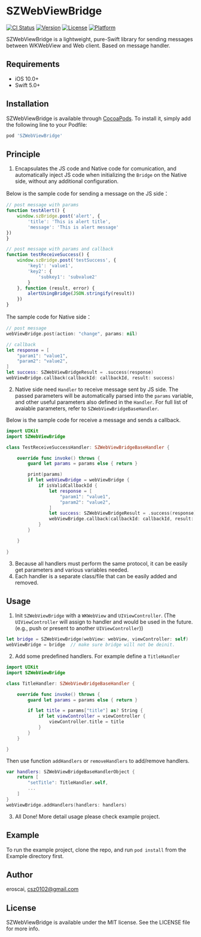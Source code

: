 # SZWebViewBridge

[![CI Status](https://img.shields.io/travis/eroscai/SZWebViewBridge.svg?style=flat)](https://travis-ci.org/eroscai/SZWebViewBridge)
[![Version](https://img.shields.io/cocoapods/v/SZWebViewBridge.svg?style=flat)](https://cocoapods.org/pods/SZWebViewBridge)
[![License](https://img.shields.io/cocoapods/l/SZWebViewBridge.svg?style=flat)](https://cocoapods.org/pods/SZWebViewBridge)
[![Platform](https://img.shields.io/cocoapods/p/SZWebViewBridge.svg?style=flat)](https://cocoapods.org/pods/SZWebViewBridge)

SZWebViewBridge is a lightweight, pure-Swift library for sending messages between WKWebView and Web client. Based on message handler.

## Requirements

- iOS 10.0+
- Swift 5.0+

## Installation

SZWebViewBridge is available through [CocoaPods](https://cocoapods.org). To install
it, simply add the following line to your Podfile:

```ruby
pod 'SZWebViewBridge'
```

## Principle

1. Encapsulates the JS code and Native code for comunication, and automatically inject JS code when initializing the `Bridge` on the Native side, without any additional configuration.

Below is the sample code for sending a message on the JS side：

```js
// post message with params
function testAlert() {
    window.szBridge.post('alert', {
        'title': 'This is alert title',
        'message': 'This is alert message'
})
}

// post message with params and callback
function testReceiveSuccess() {
    window.szBridge.post('testSuccess', {
        'key1': 'value1',
        'key2': {
            'subkey1': 'subvalue2'
        }
    }, function (result, error) {
        alertUsingBridge(JSON.stringify(result))
    })
}
```
The sample code for Native side：

```swift
// post message
webViewBridge.post(action: "change", params: nil)

// callback
let response = [
    "param1": "value1",
    "param2": "value2",
]
let success: SZWebViewBridgeResult = .success(response)
webViewBridge.callback(callbackId: callbackId, result: success)
```

2. Native side need `Handler` to receive message sent by JS side. The passed parameters will be automatically parsed into the `params` variable, and other useful parameters also defined in the `Handler`. For full list of avaiable parameters, refer to `SZWebViewBridgeBaseHandler`.

Below is the sample code for receive a message and sends a callback.

```swift
import UIKit
import SZWebViewBridge

class TestReceiveSuccessHandler: SZWebViewBridgeBaseHandler {

    override func invoke() throws {
        guard let params = params else { return }

        print(params)
        if let webViewBridge = webViewBridge {
            if isValidCallbackId {
                let response = [
                    "param1": "value1",
                    "param2": "value2",
                ]
                let success: SZWebViewBridgeResult = .success(response)
                webViewBridge.callback(callbackId: callbackId, result: success)
            }
        }

    }
    
}
```

3. Because all handlers must perform the same protocol, it can be easily get parameters and various variables needed.
4. Each handler is a separate class/file that can be easily added and removed.

## Usage

1. Init `SZWebViewBridge` with a `WKWebView` and `UIViewController`. (The `UIViewController` will assign to handler and would be used in the future.(e.g., push or present to another `UIViewController`))

```swift
let bridge = SZWebViewBridge(webView: webView, viewController: self)
webViewBridge = bridge  // make sure bridge will not be deinit.
```
2. Add some predefined handlers. For example define a `TitleHandler`

```swift
import UIKit
import SZWebViewBridge

class TitleHandler: SZWebViewBridgeBaseHandler {

    override func invoke() throws {
        guard let params = params else { return }

        if let title = params["title"] as? String {
            if let viewController = viewController {
                viewController.title = title
            }
        }
    }

}
```

Then use function `addHandlers` or `removeHandlers` to add/remove handlers.

```swift
var handlers: SZWebViewBridgeBaseHandlerObject {
    return [
        "setTitle": TitleHandler.self,
        ...
    ]
}
webViewBridge.addHandlers(handlers: handlers)
```

3. All Done!  More detail usage please check example project.


## Example

To run the example project, clone the repo, and run `pod install` from the Example directory first.

## Author

eroscai, csz0102@gmail.com

## License

SZWebViewBridge is available under the MIT license. See the LICENSE file for more info.
